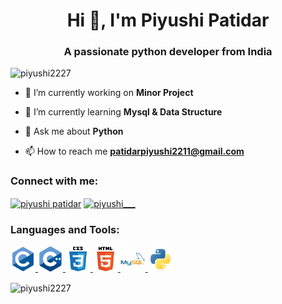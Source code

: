 <h1 align="center">Hi 👋, I'm Piyushi Patidar</h1>
<h3 align="center">A passionate python developer from India</h3>

<p align="left"> <img src="https://komarev.com/ghpvc/?username=piyushi2227&label=Profile%20views&color=0e75b6&style=flat" alt="piyushi2227" /> </p>

- 🔭 I’m currently working on **Minor Project**

- 🌱 I’m currently learning **Mysql & Data Structure**

- 💬 Ask me about **Python**

- 📫 How to reach me **patidarpiyushi2211@gmail.com**

<h3 align="left">Connect with me:</h3>
<p align="left">
<a href="https://linkedin.com/in/piyushi patidar" target="blank"><img align="center" src="https://raw.githubusercontent.com/rahuldkjain/github-profile-readme-generator/master/src/images/icons/Social/linked-in-alt.svg" alt="piyushi patidar" height="30" width="40" /></a>
<a href="https://instagram.com/piyushi___" target="blank"><img align="center" src="https://raw.githubusercontent.com/rahuldkjain/github-profile-readme-generator/master/src/images/icons/Social/instagram.svg" alt="piyushi___" height="30" width="40" /></a>
</p>

<h3 align="left">Languages and Tools:</h3>
<p align="left"> <a href="https://www.cprogramming.com/" target="_blank" rel="noreferrer"> <img src="https://raw.githubusercontent.com/devicons/devicon/master/icons/c/c-original.svg" alt="c" width="40" height="40"/> </a> <a href="https://www.w3schools.com/cpp/" target="_blank" rel="noreferrer"> <img src="https://raw.githubusercontent.com/devicons/devicon/master/icons/cplusplus/cplusplus-original.svg" alt="cplusplus" width="40" height="40"/> </a> <a href="https://www.w3schools.com/css/" target="_blank" rel="noreferrer"> <img src="https://raw.githubusercontent.com/devicons/devicon/master/icons/css3/css3-original-wordmark.svg" alt="css3" width="40" height="40"/> </a> <a href="https://www.w3.org/html/" target="_blank" rel="noreferrer"> <img src="https://raw.githubusercontent.com/devicons/devicon/master/icons/html5/html5-original-wordmark.svg" alt="html5" width="40" height="40"/> </a> <a href="https://www.mysql.com/" target="_blank" rel="noreferrer"> <img src="https://raw.githubusercontent.com/devicons/devicon/master/icons/mysql/mysql-original-wordmark.svg" alt="mysql" width="40" height="40"/> </a> <a href="https://www.python.org" target="_blank" rel="noreferrer"> <img src="https://raw.githubusercontent.com/devicons/devicon/master/icons/python/python-original.svg" alt="python" width="40" height="40"/> </a> </p>

<p><img align="center" src="https://github-readme-streak-stats.herokuapp.com/?user=piyushi2227&" alt="piyushi2227" /></p>
